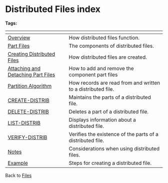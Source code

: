 # Distributed Files index

<PageHeader />

**Tags:**
<badge text='distributed files' vertical='middle' />

| <!----> | <!----> |
| --- | --- |
| [Overview](./../distributed-files-overview) | How distributed files function. |
| [Part Files](./../part-file) | The components of distributed files. |
| [Creating Distributed Files](./../creating-distributed-files) | How distributed files are created. |
| [Attaching and Detaching Part Files](./../attaching-and-detaching-part-files) | How to add and remove the component part files |
| [Partition Algorithm](./../partition-algorithm) | How records are read from and written to a distributed file. |
| [CREATE-DISTRIB](./../create-distrib-command) | Maintains the parts of a distributed file. |
| [DELETE-DISTRIB](./../delete-distrib-command) | Deletes a part of a distributed file. |
| [LIST-DISTRIB](./../list-distrib-command) | Displays information about a distributed file. |
| [VERIFY-DISTRIB](./../verify-distrib-command) | Verifies the existence of the parts of a distributed file. |
| [Notes](./../considerations-for-distributed-files) | Considerations when using distributed files. |
| [Example](./../distributed-files-examples) | Steps for creating a distributed file. |

Back to [Files](./../README.md)
